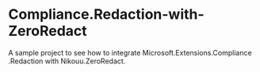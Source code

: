 # Compliance.Redaction-with-ZeroRedact
A sample project to see how to integrate Microsoft​.Extensions​.Compliance​.Redaction with Nikouu.ZeroRedact.
